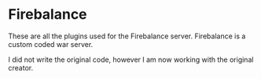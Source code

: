 # Firebalance
These are all the plugins used for the Firebalance server. Firebalance is a custom coded war server.

I did not write the original code, however I am now working with the original creator.
